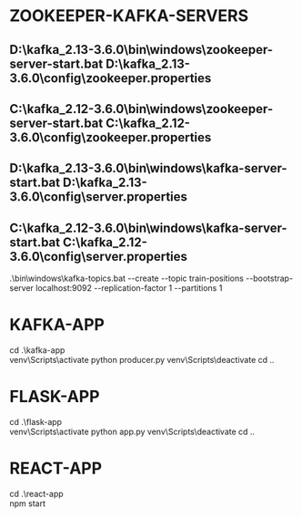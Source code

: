 # ZOOKEEPER-KAFKA-SERVERS
D:\kafka_2.13-3.6.0\bin\windows\zookeeper-server-start.bat D:\kafka_2.13-3.6.0\config\zookeeper.properties
-----
C:\kafka_2.12-3.6.0\bin\windows\zookeeper-server-start.bat C:\kafka_2.12-3.6.0\config\zookeeper.properties
-----
D:\kafka_2.13-3.6.0\bin\windows\kafka-server-start.bat  D:\kafka_2.13-3.6.0\config\server.properties
-----
C:\kafka_2.12-3.6.0\bin\windows\kafka-server-start.bat  C:\kafka_2.12-3.6.0\config\server.properties
-----

.\bin\windows\kafka-topics.bat --create --topic train-positions --bootstrap-server localhost:9092 --replication-factor 1 --partitions 1

# KAFKA-APP
cd .\kafka-app\
venv\Scripts\activate
python producer.py
venv\Scripts\deactivate
cd ..

# FLASK-APP
cd .\flask-app\
venv\Scripts\activate
python app.py
venv\Scripts\deactivate
cd ..

# REACT-APP
cd .\react-app\
npm start